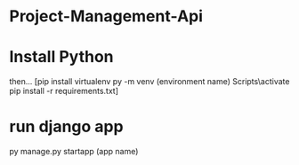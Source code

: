 # Project-Management-Api
# Install Python
then...
[pip install virtualenv
py -m venv (environment name)
Scripts\activate
pip install -r requirements.txt]

# run django app
py manage.py startapp (app name)
